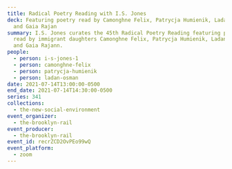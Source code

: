```yaml
---
title: Radical Poetry Reading with I.S. Jones
deck: Featuring poetry read by Camonghne Felix, Patrycja Humienik, Ladan Osman,
  and Gaia Rajan
summary: I.S. Jones curates the 45th Radical Poetry Reading featuring poetry
  read by immigrant daughters Camonghne Felix, Patrycja Humienik, Ladan Osman,
  and Gaia Rajann.
people:
  - person: i-s-jones-1
  - person: camonghne-felix
  - person: patrycja-humienik
  - person: ladan-osman
date: 2021-07-14T13:00:00-0500
end_date: 2021-07-14T14:30:00-0500
series: 341
collections:
  - the-new-social-environment
event_organizer:
  - the-brooklyn-rail
event_producer:
  - the-brooklyn-rail
event_id: recrZCD2OvPEo99wQ
event_platform:
  - zoom
---
```

